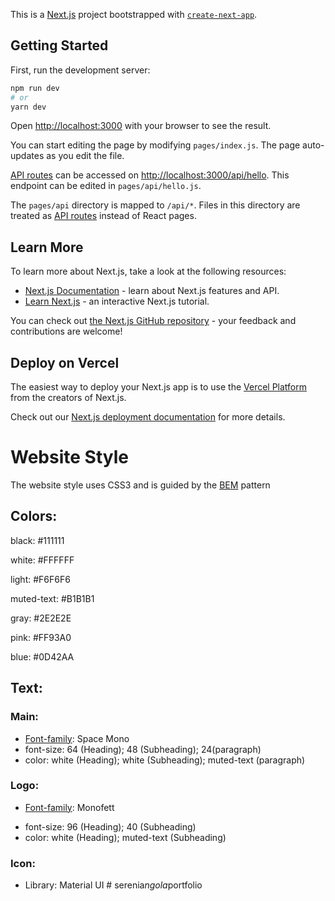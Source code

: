 This is a [Next.js](https://nextjs.org/) project bootstrapped with [`create-next-app`](https://github.com/vercel/next.js/tree/canary/packages/create-next-app).

## Getting Started

First, run the development server:

```bash
npm run dev
# or
yarn dev
```

Open [http://localhost:3000](http://localhost:3000) with your browser to see the result.

You can start editing the page by modifying `pages/index.js`. The page auto-updates as you edit the file.

[API routes](https://nextjs.org/docs/api-routes/introduction) can be accessed on [http://localhost:3000/api/hello](http://localhost:3000/api/hello). This endpoint can be edited in `pages/api/hello.js`.

The `pages/api` directory is mapped to `/api/*`. Files in this directory are treated as [API routes](https://nextjs.org/docs/api-routes/introduction) instead of React pages.

## Learn More

To learn more about Next.js, take a look at the following resources:

- [Next.js Documentation](https://nextjs.org/docs) - learn about Next.js features and API.
- [Learn Next.js](https://nextjs.org/learn) - an interactive Next.js tutorial.

You can check out [the Next.js GitHub repository](https://github.com/vercel/next.js/) - your feedback and contributions are welcome!

## Deploy on Vercel

The easiest way to deploy your Next.js app is to use the [Vercel Platform](https://vercel.com/new?utm_medium=default-template&filter=next.js&utm_source=create-next-app&utm_campaign=create-next-app-readme) from the creators of Next.js.

Check out our [Next.js deployment documentation](https://nextjs.org/docs/deployment) for more details.

# Website Style

The website style uses CSS3 and is guided by the [BEM](https://css-tricks.com/bem-101/) pattern

## Colors:

black: #111111

white: #FFFFFF

light: #F6F6F6

muted-text: #B1B1B1

gray: #2E2E2E

pink: #FF93A0

blue: #0D42AA

## Text:

### Main:

- [Font-family](https://fonts.google.com/): Space Mono
- font-size: 64 (Heading); 48 (Subheading); 24(paragraph)
- color: white (Heading); white (Subheading); muted-text (paragraph)

### Logo:

- [Font-family](https://fonts.google.com/): Monofett

* font-size: 96 (Heading); 40 (Subheading)
* color: white (Heading); muted-text (Subheading)

### Icon:

- Library: Material UI
#   s e r e n i a _ n g o l a _ p o r t f o l i o  
 